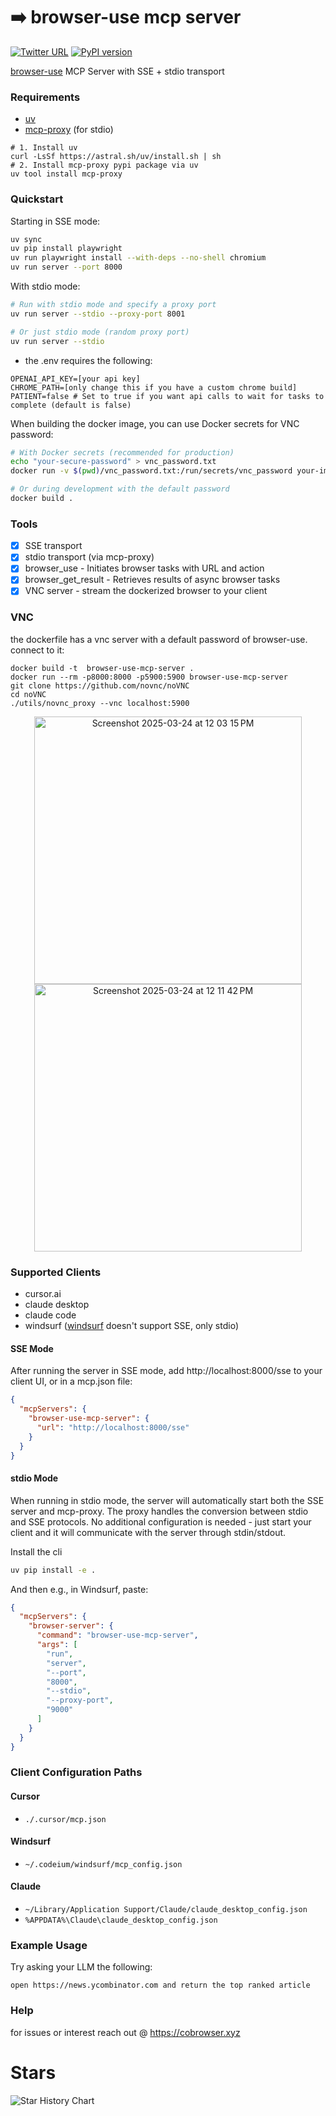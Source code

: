 # ➡️ browser-use mcp server

[![Twitter URL](https://img.shields.io/twitter/url/https/twitter.com/cobrowser.svg?style=social&label=Follow%20%40cobrowser)](https://x.com/cobrowser)
[![PyPI version](https://badge.fury.io/py/browser-use-mcp-server.svg)](https://pypi.org/project/browser-use-mcp-server/)

[browser-use](https://github.com/browser-use/browser-use) MCP Server with SSE +
stdio transport

### Requirements

- [uv](https://github.com/astral-sh/uv)
- [mcp-proxy](https://github.com/sparfenyuk/mcp-proxy) (for stdio)

```
# 1. Install uv
curl -LsSf https://astral.sh/uv/install.sh | sh
# 2. Install mcp-proxy pypi package via uv
uv tool install mcp-proxy
```

### Quickstart

Starting in SSE mode:

```bash
uv sync
uv pip install playwright
uv run playwright install --with-deps --no-shell chromium
uv run server --port 8000
```

With stdio mode:

```bash
# Run with stdio mode and specify a proxy port
uv run server --stdio --proxy-port 8001

# Or just stdio mode (random proxy port)
uv run server --stdio
```

- the .env requires the following:

```
OPENAI_API_KEY=[your api key]
CHROME_PATH=[only change this if you have a custom chrome build]
PATIENT=false # Set to true if you want api calls to wait for tasks to complete (default is false)
```

When building the docker image, you can use Docker secrets for VNC password:

```bash
# With Docker secrets (recommended for production)
echo "your-secure-password" > vnc_password.txt
docker run -v $(pwd)/vnc_password.txt:/run/secrets/vnc_password your-image-name

# Or during development with the default password
docker build .
```

### Tools

- [x] SSE transport
- [x] stdio transport (via mcp-proxy)
- [x] browser_use - Initiates browser tasks with URL and action
- [x] browser_get_result - Retrieves results of async browser tasks
- [x] VNC server - stream the dockerized browser to your client

### VNC

the dockerfile has a vnc server with a default password of browser-use. connect
to it:

```
docker build -t  browser-use-mcp-server .
docker run --rm -p8000:8000 -p5900:5900 browser-use-mcp-server
git clone https://github.com/novnc/noVNC
cd noVNC
./utils/novnc_proxy --vnc localhost:5900
```

<p align="center">
<img width="428" alt="Screenshot 2025-03-24 at 12 03 15 PM" src="https://github.com/user-attachments/assets/45bc5bee-418d-4182-94f5-db84b4fc0b3a" />
<br>
<img width="428" alt="Screenshot 2025-03-24 at 12 11 42 PM" src="https://github.com/user-attachments/assets/7db53f41-fc00-4e48-8892-f7108096f9c4" />
</p>

### Supported Clients

- cursor.ai
- claude desktop
- claude code
- windsurf ([windsurf](https://codeium.com/windsurf) doesn't support SSE, only
  stdio)

#### SSE Mode

After running the server in SSE mode, add http://localhost:8000/sse to your
client UI, or in a mcp.json file:

```json
{
  "mcpServers": {
    "browser-use-mcp-server": {
      "url": "http://localhost:8000/sse"
    }
  }
}
```

#### stdio Mode

When running in stdio mode, the server will automatically start both the SSE
server and mcp-proxy. The proxy handles the conversion between stdio and SSE
protocols. No additional configuration is needed - just start your client and it
will communicate with the server through stdin/stdout.

Install the cli

```bash
uv pip install -e .
```

And then e.g., in Windsurf, paste:

```json
{
  "mcpServers": {
    "browser-server": {
      "command": "browser-use-mcp-server",
      "args": [
        "run",
        "server",
        "--port",
        "8000",
        "--stdio",
        "--proxy-port",
        "9000"
      ]
    }
  }
}
```

### Client Configuration Paths

#### Cursor

- `./.cursor/mcp.json`

#### Windsurf

- `~/.codeium/windsurf/mcp_config.json`

#### Claude

- `~/Library/Application Support/Claude/claude_desktop_config.json`
- `%APPDATA%\Claude\claude_desktop_config.json`

### Example Usage

Try asking your LLM the following:

`open https://news.ycombinator.com and return the top ranked article`

### Help

for issues or interest reach out @ https://cobrowser.xyz

# Stars

<picture>
  <source media="(prefers-color-scheme: dark)" srcset="https://api.star-history.com/svg?repos=co-browser/browser-use-mcp-server&type=Date&theme=dark" />
  <source media="(prefers-color-scheme: light)" srcset="https://api.star-history.com/svg?repos=co-browser/browser-use-mcp-server&type=Date" />
  <img alt="Star History Chart" src="https://api.star-history.com/svg?repos=co-browser/browser-use-mcp-server&type=Date" />
</picture>
